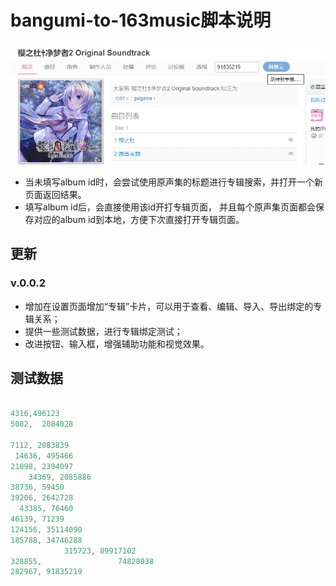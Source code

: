 # bangumi-to-163music脚本说明

![v.0.0.2样例](images/v.0.0.2.png)

- 当未填写album id时，会尝试使用原声集的标题进行专辑搜索，并打开一个新页面返回结果。
- 填写album id后，会直接使用该id开打专辑页面，
并且每个原声集页面都会保存对应的album id到本地，方便下次直接打开专辑页面。

## 更新

### v.0.0.2

- 增加在设置页面增加“专辑”卡片，可以用于查看、编辑、导入、导出绑定的专辑关系；
- 提供一些测试数据，进行专辑绑定测试；
- 改进按钮、输入框，增强辅助功能和视觉效果。

## 测试数据

```js

4316,496123
5082,  2084828

7112, 2083839
 14636, 495466
21098, 2394097
    34369, 2085886
38736, 59450
39206, 2642728
  43385, 76460
46139, 71239
124156, 35114090
185788, 34746288
            315723, 89917102
328855,                 74828038
282967, 91835219

```
